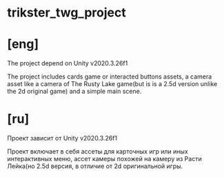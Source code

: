 # trikster_twg_project

# [eng]
The project depend on Unity v2020.3.26f1 

 The project includes cards game or interacted buttons assets, a camera asset like a camera of The Rusty Lake game(but is is a 2.5d version unlike the 2d original game) and a simple main scene.
 
 # [ru]
 Проект зависит от Unity v2020.3.26f1
 
 Проект включает в себя ассеты для карточных игр или иных интерактивных меню, ассет камеры похожей на камеру из Расти Лейка(но 2.5d версия, в отличие от 2d оригинальной игры.
